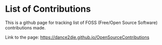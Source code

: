 # List of Contributions

This is a github page for tracking list of FOSS (Free/Open Source Software) contributions made.

Link to the page: https://dance2die.github.io/OpenSourceContributions

